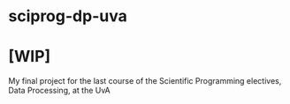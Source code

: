 # sciprog-dp-uva

# [WIP]
My final project for the last course of the Scientific Programming electives, Data Processing, at the UvA
